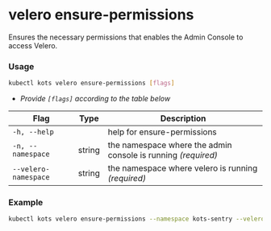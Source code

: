 # velero ensure-permissions

Ensures the necessary permissions that enables the Admin Console to access Velero.

### Usage

```bash
kubectl kots velero ensure-permissions [flags]
```

- _Provide `[flags]` according to the table below_

| Flag              | Type   | Description                                                         |
| ----------------- | ------ | ------------------------------------------------------------------- |
| `-h, --help`      |        | help for ensure-permissions |
| `-n, --namespace` | string | the namespace where the admin console is running _(required)_ |
| `--velero-namespace` | string | the namespace where velero is running _(required)_ |

### Example

```bash
kubectl kots velero ensure-permissions --namespace kots-sentry --velero-namespace velero
```
